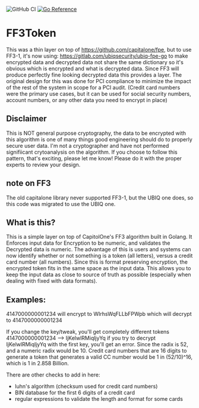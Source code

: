 ![GitHub CI](https://github.com617/ff3Token/actions/workflows/go.yaml/badge.svg)
[![Go Reference](https://pkg.go.dev/badge/github.com/bdw617/ff3Token.svg)](https://pkg.go.dev/github.com/bdw617/ff3Token)

# FF3Token 

This was a thin layer on top of https://github.com/capitalone/fpe, but to use FF3-1, it's now using: https://gitlab.com/ubiqsecurity/ubiq-fpe-go to make encrypted data and decrypted data not share the same dictionary so it's obvious which is encrypted and what is decrypted data. Since FF3 will produce perfectly fine looking decrypted data this provides a layer. The original design for this was done for PCI compliance to minimize the impact of the rest of the system in scope for a PCI audit. (Credit card numbers were the primary use cases, but it can be used for social security numbers, account numbers, or any other data you need to encrypt in place)

## Disclaimer
This is NOT general purpose cryptography, the data to be encrypted with this algorithm is one of many things good engineering should do to properly secure user data. I'm not a cryptographer and have not performed signifiicant crytoanalysis on the algorithm. If you choose to follow this pattern, that's exciting, please let me know! Please do it with the proper experts to review your design. 

## note on FF3
The old capitalone library never supported FF3-1, but the UBIQ one does, so this code was migrated to use the UBIQ one. 

## What is this?
This is a simple layer on top of CapitolOne's FF3 algorithm built in Golang. It Enforces input data for Encryption to be numeric, and validates the Decrypted data is numeric. The advantage of this is users and systems can now identify whether or not something is a token (all letters), versus a credit card number (all numbers). Since this is format preserving encryption, the encrypted token fits in the same space as the input data. This allows you to keep the input data as close to source of truth as possible (especially when dealing with fixed with data formats).

## Examples:
4147000000001234 will encrypt to WIrhsWqFLLbFPWpb which will decrypt to 4147000000001234

If you change the key/tweak, you'll get completely different tokens
4147000000001234 --> IjKelwlRMiqljyYq
if you try to decrypt IjKelwlRMiqljyYq with the first key, you'll get an error. Since the radix is 52, and a numeric radix would be 10. Credit card numbers that are 16 digits to generate a token that generates a valid CC number would be 1 in (52/10)^16, which is 1 in 2.858 Billion. 

There are other checks to add in here:
* luhn's algorithm (checksum used for credit card numbers) 
* BIN database for the first 6 digits of a credit card
* regular expressions to validate the length and format for some cards  


